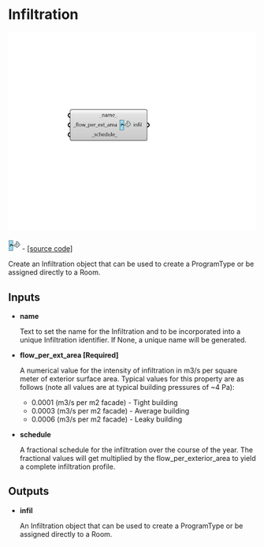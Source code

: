 # Infiltration

![](../../.gitbook/assets/Infiltration.png)

![](../../.gitbook/assets/Infiltration%20%281%29.png) - [\[source code\]](https://github.com/ladybug-tools/honeybee-grasshopper-energy/blob/master/honeybee_grasshopper_energy/src//HB%20Infiltration.py)

Create an Infiltration object that can be used to create a ProgramType or be assigned directly to a Room.

## Inputs

* **name**

  Text to set the name for the Infiltration and to be incorporated into a unique Infiltration identifier. If None, a unique name will be generated. 

* **flow\_per\_ext\_area \[Required\]**

  A numerical value for the intensity of infiltration in m3/s per square meter of exterior surface area. Typical values for this property are as follows \(note all values are at typical building pressures of ~4 Pa\):

  * 0.0001 \(m3/s per m2 facade\) - Tight building
  * 0.0003 \(m3/s per m2 facade\) - Average building
  * 0.0006 \(m3/s per m2 facade\) - Leaky building

* **schedule**

  A fractional schedule for the infiltration over the course of the year. The fractional values will get multiplied by the flow\_per\_exterior\_area to yield a complete infiltration profile. 

## Outputs

* **infil**

  An Infiltration object that can be used to create a ProgramType or be assigned directly to a Room. 

